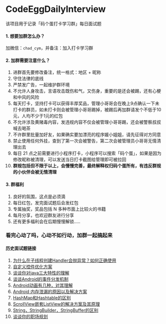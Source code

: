 # CodeEggDailyInterview

该项目用于记录「码个蛋打卡学习群」每日面试题

#### 1. 想要加群怎么办？
加微信：`chad_cym`，并备注：加入打卡学习群

#### 2. 加群需要注意什么？
1. 进群首先要修改备注，统一格式：地区 + 昵称
2. 守住法律的底线
3. 严禁发广告，一起维护群环境
4. 不允许人身攻击，言语攻击既伤和气，又伤身，重要的是还会被踢，还有心梗和中风的风险
5. 每天打卡，坚持打卡可以获得丰厚奖品，管理小哥哥会在晚上9点确认一下未打卡的群员，如未打卡则会被管理小哥哥踢掉，被踢后再加群请发个不低于10元，人均不少于1元的红包
6. 不允许涉及黄赌毒内容，发违规内容不仅会被管理小哥哥踢，还会被警察叔叔喊去喝茶
7. 不许群里批量加好友，如果确实要加漂亮的程序媛小姐姐，请先征得对方同意
8. 禁止使用任何外挂，查到了第一次会被警告，第二次会被管理员小哥哥无情清理出去
9. 每日 21 点之前需要进行小程序打卡，小程序可以搜索「码个蛋」，如果是因为修改昵称被清理，可以发送当日打卡截图给管理即可被拉回
10. **群规包括但不限于以上，会慢慢完善，最终解释权归码个蛋所有，有违反群规的小伙伴会被无情清理**

#### 3. 群福利
1. 良好的氛围，这点是必须滴
2. 每日红包，发完面试题后会发红包
3. 专属抽奖，奖品包括 N 多种市面上比较火的书籍
4. 每月分享，也欢迎群友进行分享
5. 还有更多福利会在后期慢慢解锁.....

### 看完心动了吗，心动不如行动，加群一起搞起来

#### 历史面试题链接
1. [为什么在子线程创建Handler会抛异常？如何正确使用](https://github.com/codeegginterviewgroup/CodeEggDailyInterview/blob/master/interview/01.%E4%B8%BA%E4%BB%80%E4%B9%88%E5%9C%A8%E5%AD%90%E7%BA%BF%E7%A8%8B%E5%88%9B%E5%BB%BAHandler%E4%BC%9A%E6%8A%9B%E5%BC%82%E5%B8%B8%EF%BC%9F%E5%A6%82%E4%BD%95%E6%AD%A3%E7%A1%AE%E4%BD%BF%E7%94%A8.md)
2. [自定义控件优化方案](https://github.com/codeegginterviewgroup/CodeEggDailyInterview/blob/master/interview/02.%E8%87%AA%E5%AE%9A%E4%B9%89%E6%8E%A7%E4%BB%B6%E4%BC%98%E5%8C%96%E6%96%B9%E6%A1%88.md)
3. [谈谈你对java三大特性的理解](https://github.com/codeegginterviewgroup/CodeEggDailyInterview/blob/master/interview/03.%E8%B0%88%E8%B0%88%E4%BD%A0%E5%AF%B9java%E4%B8%89%E5%A4%A7%E7%89%B9%E6%80%A7%E7%9A%84%E7%90%86%E8%A7%A3.md)
4. [谈谈Android的事件分发机制](https://github.com/codeegginterviewgroup/CodeEggDailyInterview/blob/master/interview/04.%E8%B0%88%E8%B0%88Android%E7%9A%84%E4%BA%8B%E4%BB%B6%E5%88%86%E5%8F%91%E6%9C%BA%E5%88%B6.md)
5. [Android动画有几种，对其理解](https://github.com/codeegginterviewgroup/CodeEggDailyInterview/blob/master/interview/05.Android%E5%8A%A8%E7%94%BB%E6%9C%89%E5%87%A0%E7%A7%8D%EF%BC%8C%E5%AF%B9%E5%85%B6%E7%90%86%E8%A7%A3.md)
6. [Android 内存泄漏的原因以及解决方案](https://github.com/codeegginterviewgroup/CodeEggDailyInterview/blob/master/interview/06.Android%20%E5%86%85%E5%AD%98%E6%B3%84%E6%BC%8F%E7%9A%84%E5%8E%9F%E5%9B%A0%E4%BB%A5%E5%8F%8A%E8%A7%A3%E5%86%B3%E6%96%B9%E6%A1%88.md)
7. [HashMap和Hashtable的区别](https://github.com/codeegginterviewgroup/CodeEggDailyInterview/blob/master/interview/07.HashMap%E5%92%8CHashtable%E7%9A%84%E5%8C%BA%E5%88%AB.md)
8. [ScrollView嵌套ListView的解决方案及其原理](https://github.com/codeegginterviewgroup/CodeEggDailyInterview/blob/master/interview/08.ScrollView%E5%B5%8C%E5%A5%97ListView%E7%9A%84%E8%A7%A3%E5%86%B3%E6%96%B9%E6%A1%88%E5%8F%8A%E5%85%B6%E5%8E%9F%E7%90%86.md)
9. [String，StringBuilder，StringBuffer的区别](https://github.com/codeegginterviewgroup/CodeEggDailyInterview/blob/master/interview/09.String%EF%BC%8CStringBuilder%EF%BC%8CStringBuffer%E7%9A%84%E5%8C%BA%E5%88%AB.md)
10. [谈谈你的职场规划](https://github.com/codeegginterviewgroup/CodeEggDailyInterview/blob/master/interview/10.%E8%B0%88%E8%B0%88%E4%BD%A0%E7%9A%84%E8%81%8C%E5%9C%BA%E8%A7%84%E5%88%92.md)

